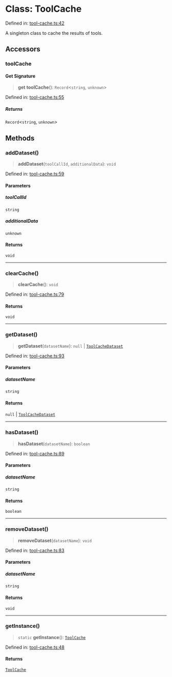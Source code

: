 # Class: ToolCache

Defined in: [tool-cache.ts:42](https://github.com/geodaopenjs/openassistant/blob/0a6a7e7306d75a25dc968b3117f04cb7bd613bec/packages/utils/src/tool-cache.ts#L42)

A singleton class to cache the results of tools.

## Accessors

### toolCache

#### Get Signature

> **get** **toolCache**(): `Record`\<`string`, `unknown`\>

Defined in: [tool-cache.ts:55](https://github.com/geodaopenjs/openassistant/blob/0a6a7e7306d75a25dc968b3117f04cb7bd613bec/packages/utils/src/tool-cache.ts#L55)

##### Returns

`Record`\<`string`, `unknown`\>

## Methods

### addDataset()

> **addDataset**(`toolCallId`, `additionalData`): `void`

Defined in: [tool-cache.ts:59](https://github.com/geodaopenjs/openassistant/blob/0a6a7e7306d75a25dc968b3117f04cb7bd613bec/packages/utils/src/tool-cache.ts#L59)

#### Parameters

##### toolCallId

`string`

##### additionalData

`unknown`

#### Returns

`void`

***

### clearCache()

> **clearCache**(): `void`

Defined in: [tool-cache.ts:79](https://github.com/geodaopenjs/openassistant/blob/0a6a7e7306d75a25dc968b3117f04cb7bd613bec/packages/utils/src/tool-cache.ts#L79)

#### Returns

`void`

***

### getDataset()

> **getDataset**(`datasetName`): `null` \| [`ToolCacheDataset`](../type-aliases/ToolCacheDataset.md)

Defined in: [tool-cache.ts:93](https://github.com/geodaopenjs/openassistant/blob/0a6a7e7306d75a25dc968b3117f04cb7bd613bec/packages/utils/src/tool-cache.ts#L93)

#### Parameters

##### datasetName

`string`

#### Returns

`null` \| [`ToolCacheDataset`](../type-aliases/ToolCacheDataset.md)

***

### hasDataset()

> **hasDataset**(`datasetName`): `boolean`

Defined in: [tool-cache.ts:89](https://github.com/geodaopenjs/openassistant/blob/0a6a7e7306d75a25dc968b3117f04cb7bd613bec/packages/utils/src/tool-cache.ts#L89)

#### Parameters

##### datasetName

`string`

#### Returns

`boolean`

***

### removeDataset()

> **removeDataset**(`datasetName`): `void`

Defined in: [tool-cache.ts:83](https://github.com/geodaopenjs/openassistant/blob/0a6a7e7306d75a25dc968b3117f04cb7bd613bec/packages/utils/src/tool-cache.ts#L83)

#### Parameters

##### datasetName

`string`

#### Returns

`void`

***

### getInstance()

> `static` **getInstance**(): [`ToolCache`](ToolCache.md)

Defined in: [tool-cache.ts:48](https://github.com/geodaopenjs/openassistant/blob/0a6a7e7306d75a25dc968b3117f04cb7bd613bec/packages/utils/src/tool-cache.ts#L48)

#### Returns

[`ToolCache`](ToolCache.md)
